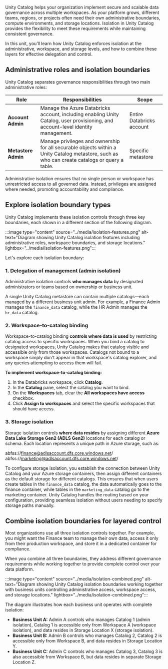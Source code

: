 Unity Catalog helps your organization implement secure and scalable data governance across multiple workspaces. As your platform grows, different teams, regions, or projects often need their own administrative boundaries, compute environments, and storage locations. Isolation in Unity Catalog provides the flexibility to meet these requirements while maintaining consistent governance.

In this unit, you’ll learn how Unity Catalog enforces isolation at the administrative, workspace, and storage levels, and how to combine these layers for effective delegation and control.

## Administrative roles and isolation boundaries

Unity Catalog separates governance responsibilities through two main administrative roles:

| **Role** | **Responsibilities** | **Scope** |
|-----------|----------------------|------------|
| **Account Admin** | Manage the Azure Databricks account, including enabling Unity Catalog, user provisioning, and account-level identity management. | Entire Databricks account |
| **Metastore Admin** | Manage privileges and ownership for all securable objects within a Unity Catalog metastore, such as who can create catalogs or query a table. | Specific metastore |

Administrative isolation ensures that no single person or workspace has unrestricted access to all governed data. Instead, privileges are assigned where needed, promoting accountability and compliance.

## Explore isolation boundary types

Unity Catalog implements these isolation controls through three key boundaries, each shown in a different section of the following diagram.

:::image type="content" source="../media/isolation-features.png" alt-text="Diagram showing Unity Catalog isolation features including administrative roles, workspace boundaries, and storage locations." lightbox="../media/isolation-features.png":::

Let's explore each isolation boundary:

### 1. Delegation of management (admin isolation)

Administrative isolation controls **who manages data** by designated administrators or teams based on ownership or business unit.

A single Unity Catalog metastore can contain multiple catalogs—each managed by a different business unit admin. For example, a Finance Admin manages the `finance_data` catalog, while the HR Admin manages the `hr_data` catalog.

### 2. Workspace-to-catalog binding

Workspace-to-catalog binding **controls where data is used** by restricting catalog access to specific workspaces. When you bind a catalog to designated workspaces, Unity Catalog makes that catalog visible and accessible only from those workspaces. Catalogs not bound to a workspace simply don't appear in that workspace's catalog explorer, and any queries attempting to access them will fail.

**To implement workspace-to-catalog binding:**

1. In the Databricks workspace, click **Catalog**.
2. In the **Catalog** pane, select the catalog you want to bind.
3. On the **Workspaces** tab, clear the **All workspaces have access** checkbox.
4. Click **Assign to workspaces** and select the specific workspaces that should have access.

### 3. Storage isolation

Storage isolation controls **where data resides** by assigning different **Azure Data Lake Storage Gen2 (ADLS Gen2)** locations for each catalog or schema. Each location represents a unique path in Azure storage, such as:

abfss://finance@adlsaccount.dfs.core.windows.net/
abfss://marketing@adlsaccount.dfs.core.windows.net/

To configure storage isolation, you establish the connection between Unity Catalog and your Azure storage containers, then assign different containers as the default storage for different catalogs. This ensures that when users create tables in the `finance_data` catalog, the data automatically goes to the finance container, while tables in the `marketing_data` catalog go to the marketing container. Unity Catalog handles the routing based on your configuration, providing seamless isolation without users needing to specify storage paths manually.

## Combine isolation boundaries for layered control

Most organizations use all three isolation controls together. For example, you might want the Finance team to manage their own data, access it only from their production workspace, and store it in a dedicated container for compliance.

When you combine all three boundaries, they address different governance requirements while working together to provide complete control over your data platform.

:::image type="content" source="../media/isolation-combined.png" alt-text="Diagram showing Unity Catalog isolation boundaries working together with business units controlling administrative access, workspace access, and storage locations." lightbox="../media/isolation-combined.png":::

The diagram illustrates how each business unit operates with complete isolation:

- **Business Unit A:** Admin A controls who manages Catalog 1 (admin isolation), Catalog 1 is accessible only from Workspace A (workspace isolation), and data resides in Storage Location X (storage isolation).
- **Business Unit B:** Admin B controls who manages Catalog 2, Catalog 2 is accessible only from Workspace B, and data resides in Storage Location Y.
- **Business Unit C:** Admin C controls who manages Catalog 3, Catalog 3 is also accessible from Workspace B, but data resides in separate Storage Location Z.